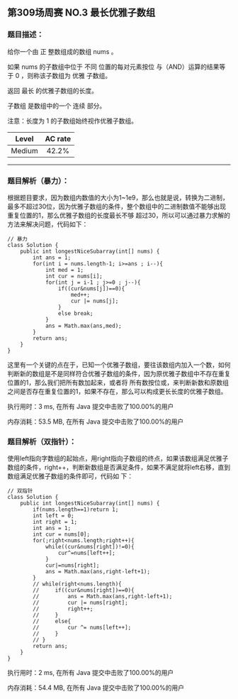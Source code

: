 第309场周赛 NO.3 最长优雅子数组
---

<h3>题目描述：</h3>

给你一个由 正 整数组成的数组 nums 。



如果 nums 的子数组中位于 不同 位置的每对元素按位 与（AND）运算的结果等于 0 ，则称该子数组为 优雅 子数组。



返回 最长 的优雅子数组的长度。



子数组 是数组中的一个 连续 部分。



注意：长度为 1 的子数组始终视作优雅子数组。

|Level|AC rate|
|:---:|:---:|
|Medium|42.2%|

---

<h3>题目解析（暴力）：</h3>

根据题目要求，因为数组内数值的大小为1~1e9，那么也就是说，转换为二进制，最多不超过30位，因为优雅子数组的条件，整个数组中的二进制数值不能够出现重复位置的1，那么优雅子数组的长度最长不够
超过30，所以可以通过暴力求解的方法来解决问题，代码如下：

```
// 暴力
class Solution {
    public int longestNiceSubarray(int[] nums) {
        int ans = 1;
        for(int i = nums.length-1; i>=ans ; i--){
            int med = 1;
            int cur = nums[i];
            for(int j = i-1 ; j>=0 ; j--){
                if((cur&nums[j])==0){
                    med++;
                    cur |= nums[j];
                }
                else break;
            }
            ans = Math.max(ans,med);
        }
        return ans;
    }
}
```

这里有一个关键的点在于，已知一个优雅子数组，要往该数组内加入一个数，如何判断新的数组是不是同样符合优雅子数组的条件，因为原优雅子数组中不存在重复位置的1，那么我们把所有数加起来，或者将
所有数按位或，来判断新数和原数组之间是否存在重复位置的1，如果不存在，那么可以构成更长长度的优雅子数组。

执行用时：3 ms, 在所有 Java 提交中击败了100.00%的用户

内存消耗：53.5 MB, 在所有 Java 提交中击败了100.00%的用户

<h3>题目解析（双指针）：</h3>

使用left指向字数组的起始点，用right指向子数组的终点，如果该数组满足优雅子数组的条件，right++，判断新数组是否满足条件，如果不满足就将left右移，直到数组满足优雅子数组的条件即可，代码如
下：

```
// 双指针
class Solution {
    public int longestNiceSubarray(int[] nums) {
        if(nums.length==1)return 1;
        int left = 0;
        int right = 1;
        int ans = 1;
        int cur = nums[0];
        for(;right<nums.length;right++){
            while((cur&nums[right])!=0){
                cur^=nums[left++];
            }
            cur|=nums[right];
            ans = Math.max(ans,right-left+1);
        }
        // while(right<nums.length){
        //     if((cur&nums[right])==0){
        //         ans = Math.max(ans,right-left+1);
        //         cur |= nums[right];
        //         right++;
        //     }
        //     else{
        //         cur ^= nums[left++];
        //     }
        // }
        return ans;
    }
}
```

执行用时：2 ms, 在所有 Java 提交中击败了100.00%的用户

内存消耗：54.4 MB, 在所有 Java 提交中击败了100.00%的用户
